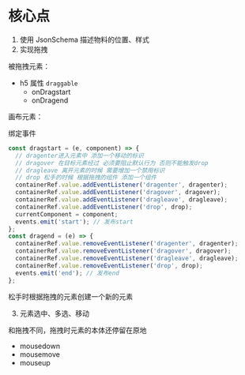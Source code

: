 # 核心点

1. 使用 JsonSchema 描述物料的位置、样式
2. 实现拖拽

被拖拽元素：

- h5 属性 `draggable`
  - onDragstart
  - onDragend

画布元素：

绑定事件

```js
const dragstart = (e, component) => {
  // dragenter进入元素中 添加一个移动的标识
  // dragover 在目标元素经过 必须要阻止默认行为 否则不能触发drop
  // dragleave 离开元素的时候 需要增加一个禁用标识
  // drop 松手的时候 根据拖拽的组件 添加一个组件
  containerRef.value.addEventListener('dragenter', dragenter);
  containerRef.value.addEventListener('dragover', dragover);
  containerRef.value.addEventListener('dragleave', dragleave);
  containerRef.value.addEventListener('drop', drop);
  currentComponent = component;
  events.emit('start'); // 发布start
};
const dragend = (e) => {
  containerRef.value.removeEventListener('dragenter', dragenter);
  containerRef.value.removeEventListener('dragover', dragover);
  containerRef.value.removeEventListener('dragleave', dragleave);
  containerRef.value.removeEventListener('drop', drop);
  events.emit('end'); // 发布end
};
```

松手时根据拖拽的元素创建一个新的元素

3. 元素选中、多选、移动

和拖拽不同，拖拽时元素的本体还停留在原地

- mousedown
- mousemove
- mouseup
